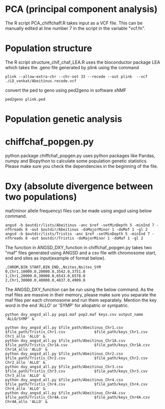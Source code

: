 # PCA (principal component analysis)
The R script PCA_chiffchaff.R takes input as a VCF file. This can be manually edited at line number 7 in the script in the variable "vcf.fn". 
# Population structure
The R script structure_chif_chaf_LEA.R uses the bioconductor package LEA which takes the .geno file generated by plink using the command 
```
plink --allow-extra-chr --chr-set 33 --recode --out plink  --vcf ./LD_venkat/Abeitinus.recode.vcf 
```
convert the ped to geno using ped2geno in software sNMF 
```
ped2geno plink.ped 
```
# Population genetic analysis 
# chiffchaf_popgen.py
python package chiffchaf_popgen.py uses python packages like Pandas, numpy and Biopython to calculate some population genetic statistics. Please make sure you check the dependencies in the beginning of the file. 
# Dxy (absolute divergence between two populations)

maf(minor allele frequency) files can be made using angsd using below command. 

```
angsd -b $outdir/lists/Abeitinus -anc $ref -setMinDepth 5 -minInd 7 -nThreads 8 -out $outdir/Abeitinus -doMajorMinor 1 -doMaf 1 -gl 2 
angsd -b $outdir/lists/Tristis -anc $ref -setMinDepth 5 -minInd 7 -nThreads 8 -out $outdir/Tristis -doMajorMinor 1 -doMaf 1 -gl 2 
```

The function in  ANGSD_DXY_function in chiffchaf_popgen.py takes two "maf" files generated using ANGSD and a csv file with chromosome start, end and sites as input(example of format below).

```
,CHROM,BIN_START,BIN_END,,Nsites,Nsites_SYM
0,Chr1,10000.0,20000.0,3542.0,3751.0
1,Chr1,20000.0,30000.0,6543.0,6578.0
2,Chr1,30000.0,40000.0,4837.0,4909.0
```

The ANGSD_DXY_function can be run using the below command. As the maf files are massive in their memory, please make sure you separate the maf files per each chromosome and run them separately. Mention the key word in the end 'ALLO' or 'SYMP' for allopatric or sympatric. 


```
python dxy_angsd_all.py pop1.maf pop2.maf keys.csv output_name 'ALLO/SYMP' &
```
```
python dxy_angsd_all.py $file_path/Abeitinus_Chr1.csv           $file_path/Tristis_Chr1.csv             $file_path/keys_Chr1.csv Chr1_allo 'ALLO' &
python dxy_angsd_all.py $file_path/Abeitinus_Chr1A.csv          $file_path/Tristis_Chr1A.csv            $file_path/keys_Chr1A.csv Chr1A_allo 'ALLO' &
python dxy_angsd_all.py $file_path/Abeitinus_Chr2.csv           $file_path/Tristis_Chr2.csv             $file_path/keys_Chr2.csv Chr2_allo 'ALLO' &
python dxy_angsd_all.py $file_path/Abeitinus_Chr3.csv           $file_path/Tristis_Chr3.csv             $file_path/keys_Chr3.csv Chr3_allo 'ALLO' &
python dxy_angsd_all.py $file_path/Abeitinus_Chr4.csv           $file_path/Tristis_Chr4.csv             $file_path/keys_Chr4.csv Chr4_allo 'ALLO' &
python dxy_angsd_all.py $file_path/Abeitinus_Chr4A.csv          $file_path/Tristis_Chr4A.csv            $file_path/keys_Chr4A.csv Chr4A_allo 'ALLO' &
```



